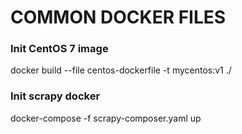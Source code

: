 # COMMON DOCKER FILES

### Init CentOS 7 image
docker build --file centos-dockerfile -t mycentos:v1 ./

### Init scrapy docker 
docker-compose  -f scrapy-composer.yaml up
